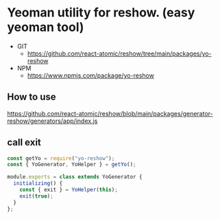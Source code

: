 Yeoman utility for reshow. (easy yeoman tool) 
===============

* GIT
   * https://github.com/react-atomic/reshow/tree/main/packages/yo-reshow
* NPM
   * https://www.npmjs.com/package/yo-reshow

## How to use
https://github.com/react-atomic/reshow/blob/main/packages/generator-reshow/generators/app/index.js

## call exit
```js
const getYo = require("yo-reshow");
const { YoGenerator, YoHelper } = getYo(); 

module.exports = class extends YoGenerator {
  initializing() {
    const { exit } = YoHelper(this);
    exit(true);
  }
};
```
